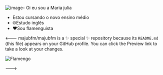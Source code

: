 ![image](https://github.com/user-attachments/assets/d41bcce8-afff-476f-94e9-2766b6e4520c)- Oi eu sou a Maria julia
- Estou cursando o novo ensino médio 
- 🌐Estudo inglês 
- ❤️Sou flamenguista

<---
majubfm/majubfm is a ✨ special ✨ repository because its `README.md` (this file) appears on your GitHub profile.
You can click the Preview link to take a look at your changes.

![Flamengo](https://github.com/user-attachments/assets/0a9303fc-bd40-4a51-824c-e2c00748556d)

--->
